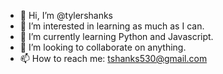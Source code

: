 - 👋 Hi, I’m @tylershanks
- 👀 I’m interested in learning as much as I can.
- 🌱 I’m currently learning Python and Javascript.
- 💞️ I’m looking to collaborate on anything.
- 📫 How to reach me: tshanks530@gmail.com

<!---
tylershanks/tylershanks is a ✨ special ✨ repository because its `README.md` (this file) appears on your GitHub profile.
You can click the Preview link to take a look at your changes.
--->
